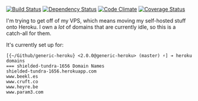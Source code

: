 [![Build Status](https://travis-ci.org/pikesley/generic-heroku.png?branch=master)](https://travis-ci.org/pikesley/generic-heroku)
[![Dependency Status](https://gemnasium.com/pikesley/generic-heroku.png)](https://gemnasium.com/pikesley/generic-heroku)
[![Code Climate](https://codeclimate.com/github/pikesley/generic-heroku.png)](https://codeclimate.com/github/pikesley/generic-heroku)
[![Coverage Status](https://coveralls.io/repos/pikesley/generic-heroku/badge.png)](https://coveralls.io/r/pikesley/generic-heroku)

I'm trying to get off of my VPS, which means moving my self-hosted stuff onto Heroku. I own a _lot_ of domains that are currently idle, so this is a catch-all for them.

It's currently set up for:

```
[{~/Github/generic-heroku} <2.0.0@generic-heroku> (master) ⚡] ➔ heroku domains
=== shielded-tundra-1656 Domain Names
shielded-tundra-1656.herokuapp.com
www.beekl.es
www.cruft.co
www.heyre.be
www.param3.com
```